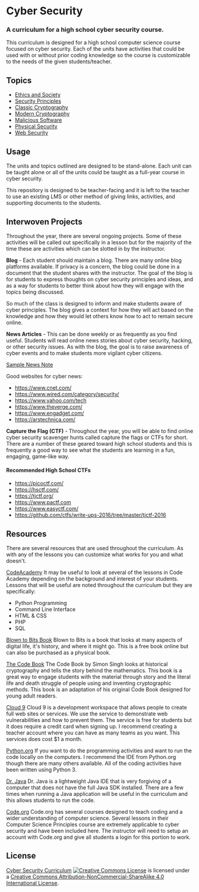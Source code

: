 # Cyber Security
### A curriculum for a high school cyber security course.

This curriculum is designed for a high school computer science course focused on cyber security.  Each of the units have activities that could be used with or without prior coding knowledge so the course is customizable to the needs of the given students/teacher.

## Topics
- [Ethics and Society](./Ethics_Society/Intro_Ethics.md)
- [Security Principles](./Security_Principles/readme.md)
- [Classic Cryptography](./Classic_Cryptography/readme.md)
- [Modern Cryptography](./Modern_Cryptography/readme.md)
- [Malicious Software](./Malware/readme.md)
- [Physical Security](./Physical_Security/readme.md)
- [Web Security](./Web_Security/readme.md)

## Usage
The units and topics outlined are designed to be stand-alone. Each unit can be taught alone or all of the units could be taught as a full-year course in cyber security.

This repository is designed to be teacher-facing and it is left to the teacher to use an existing LMS or other method of giving links, activities, and supporting documents to the students.

## Interwoven Projects
Throughout the year, there are several ongoing projects.  Some of these activities will be called out specifically in a lesson but for the majority of the time these are activities which can be slotted in by the instructor.

<b>Blog</b> - Each student should maintain a blog.  There are many online blog platforms available.  If privacy is a concern, the blog could be done in a document that the student shares with the instructor.  The goal of the blog is for students to express thoughts on cyber security principles and ideas, and as a way for students to better think about how they will engage with the topics being discussed.

So much of the class is designed to inform and make students aware of cyber principles. The blog gives a context for how they will act based on the knowledge and how they would let others know how to act to remain secure online.

<b>News Articles</b> - This can be done weekly or as frequently as you find useful.  Students will read online news stories about cyber security, hacking, or other security issues.  As with the blog, the goal is to raise awareness of cyber events and to make students more vigilant cyber citizens.

[Sample News Note](Sample_News_Note.docx)

Good websites for cyber news:
- https://www.cnet.com/
- https://www.wired.com/category/security/
- https://www.yahoo.com/tech
- https://www.theverge.com/
- https://www.engadget.com/
- https://arstechnica.com/

<b>Capture the Flag (CTF)</b> - Throughout the year, you will be able to find online cyber security scavenger hunts called capture the flags or CTFs for short. There are a number of these geared toward high school students and this is frequently a good way to see what the students are learning in a fun, engaging, game-like way.

#### Recommended High School CTFs
- https://picoctf.com/
- https://hsctf.com/
- https://tjctf.org/
- https://www.pactf.com
- https://www.easyctf.com/
- https://github.com/ctfs/write-ups-2016/tree/master/tjctf-2016


## Resources
There are several resources that are used throughout the curriculum. As with any of the lessons you can customize what works for you and what doesn't.

[CodeAcademy](https://www.codecademy.com/)
It may be useful to look at several of the lessons in Code Academy depending on the background and interest of your students.  Lessons that will be useful are noted throughout the curriculum but they are specifically:
- Python Programming
- Command Line Interface
- HTML & CSS
- PHP
- SQL

[Blown to Bits Book](http://www.bitsbook.com/)
Blown to Bits is a book that looks at many aspects of digital life, it's history, and where it might go.  This is a free book online but can also be purchased as a physical book.

[The Code Book](https://www.amazon.com/Code-Book-Secrets-Behind-Codebreaking/dp/0385730624/)
The Code Book by Simon Singh looks at historical cryptography and tells the story behind the mathematics.  This book is a great way to engage students with the material through story and the literal life and death struggle of people using and inventing cryptographic methods.
This book is an adaptation of his original Code Book designed for young adult readers.

[Cloud 9](https://c9.io/)
Cloud 9 is a development workspace that allows people to create full web sites or services.  We use the service to demonstrate web vulnerabilities and how to prevent them.  The service is free for students but it does require a credit card when signing up.
I recommend creating a teacher account where you can have as many teams as you want.  This services does cost $1 a month.


[Python.org](https://www.python.org/)
If you want to do the programming activities and want to run the code locally on the computers.  I recommend the IDE from Python.org though there are many others available.  All of the coding activities have been written using Python 3.

[Dr. Java](http://www.drjava.org/)
Dr. Java is a lightweight Java IDE that is very forgiving of a computer that does not have the full Java SDK installed. There are a few times when running a Java application will be useful in the curriculum and this allows students to run the code.

[Code.org](https://studio.code.org/home)
Code.org has several courses designed to teach coding and a wider understanding of computer science.  Several lessons in their Computer Science Principles course are extremely applicable to cyber security and have been included here. The instructor will need to setup an account with Code.org and give all students a login for this portion to work.

## License
[Cyber Security Curriculum](https://github.com/DerekBabb/CyberSecurity) <a rel="license" href="http://creativecommons.org/licenses/by-nc-sa/4.0/"><img alt="Creative Commons License" style="border-width:0" src="https://i.creativecommons.org/l/by-nc-sa/4.0/88x31.png" /></a> is licensed under a <a rel="license" href="http://creativecommons.org/licenses/by-nc-sa/4.0/">Creative Commons Attribution-NonCommercial-ShareAlike 4.0 International License</a>.
